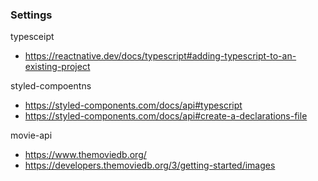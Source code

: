 
### Settings
typesceipt
- https://reactnative.dev/docs/typescript#adding-typescript-to-an-existing-project  

styled-compoentns
- https://styled-components.com/docs/api#typescript
- https://styled-components.com/docs/api#create-a-declarations-file

movie-api
- https://www.themoviedb.org/
- https://developers.themoviedb.org/3/getting-started/images